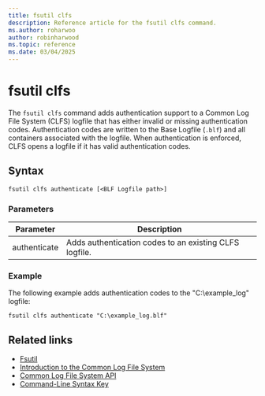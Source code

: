 ```yaml
---
title: fsutil clfs
description: Reference article for the fsutil clfs command.
ms.author: roharwoo
author: robinharwood
ms.topic: reference
ms.date: 03/04/2025
---
```


# fsutil clfs

The `fsutil clfs` command adds authentication support to a Common Log File System (CLFS) logfile that has either invalid or missing authentication codes. Authentication codes are written to the Base Logfile (`.blf`) and all containers associated with the logfile. When authentication is enforced, CLFS opens a logfile if it has valid authentication codes.

## Syntax

```
fsutil clfs authenticate [<BLF Logfile path>]
```

### Parameters

| Parameter | Description |
|--|--|
| authenticate | Adds authentication codes to an existing CLFS logfile. |

### Example

The following example adds authentication codes to the "C:\example_log" logfile:

```
fsutil clfs authenticate "C:\example_log.blf"
```

## Related links

- [Fsutil](fsutil.md)
- [Introduction to the Common Log File System](/windows-hardware/drivers/kernel/introduction-to-the-common-log-file-system)
- [Common Log File System API](/previous-versions/windows/desktop/clfs/common-log-file-system-api)
- [Command-Line Syntax Key](command-line-syntax-key.md)

